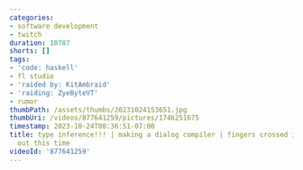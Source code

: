 ```yaml
---
categories:
- software development
- twitch
duration: 10787
shorts: []
tags:
- 'code: haskell'
- fl studio
- 'raided by: KitAmbraid'
- 'raiding: ZyeByteVT'
- rumor
thumbPath: /assets/thumbs/20231024153651.jpg
thumbUri: /videos/877641259/pictures/1746251675
timestamp: 2023-10-24T08:36:51-07:00
title: type inference!!! | making a dialog compiler | fingers crossed i have it figured
  out this time
videoId: '877641259'
---
```

